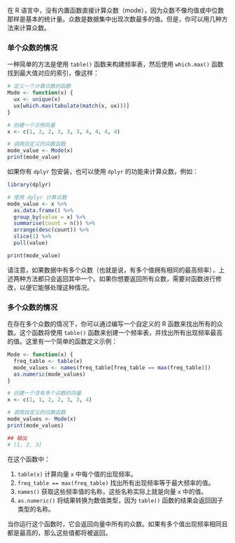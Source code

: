 在 R 语言中，没有内置函数直接计算众数（mode），因为众数不像均值或中位数那样是基本的统计量。众数是数据集中出现次数最多的值。但是，你可以用几种方法来计算众数。


### 单个众数的情况
一种简单的方法是使用 `table()` 函数来构建频率表，然后使用 `which.max()` 函数找到最大值对应的索引，像这样：

```r
# 定义一个计算众数的函数
Mode <- function(x) {
  ux <- unique(x)
  ux[which.max(tabulate(match(x, ux)))]
}

# 创建一个示例向量
x <- c(1, 2, 2, 3, 3, 3, 4, 4, 4, 4)

# 调用自定义的众数函数
mode_value <- Mode(x)
print(mode_value)
```

如果你有 `dplyr` 包安装，也可以使用 `dplyr` 的功能来计算众数，例如：

```r
library(dplyr)

# 使用 dplyr 计算众数
mode_value <- x %>%
  as.data.frame() %>%
  group_by(value = x) %>%
  summarise(count = n()) %>%
  arrange(desc(count)) %>%
  slice(1) %>%
  pull(value)

print(mode_value)
```

请注意，如果数据中有多个众数（也就是说，有多个值拥有相同的最高频率），上述两种方法都只会返回其中一个。如果你想要返回所有众数，需要对函数进行修改，以便它能够处理这种情况。

### 多个众数的情况
在存在多个众数的情况下，你可以通过编写一个自定义的 R 函数来找出所有的众数。这个函数将使用 `table()` 函数来创建一个频率表，并找出所有出现频率最高的值。这里有一个简单的函数定义示例：

```r
Mode <- function(x) {
  freq_table <- table(x)
  mode_values <- names(freq_table[freq_table == max(freq_table)])
  as.numeric(mode_values)
}

# 创建一个含有多个众数的向量
x <- c(1, 1, 2, 2, 3, 3, 4)

# 调用自定义的众数函数
mode_values <- Mode(x)
print(mode_values)

## 输出
# [1, 2, 3]
```

在这个函数中：

1. `table(x)` 计算向量 `x` 中每个值的出现频率。
2. `freq_table == max(freq_table)` 找出所有出现频率等于最大频率的值。
3. `names()` 获取这些频率值的名称，这些名称实际上就是向量 `x` 中的值。
4. `as.numeric()` 将结果转换为数值类型，因为 `table()` 函数的结果会返回因子类型的名称。

当你运行这个函数时，它会返回向量中所有的众数。如果有多个值出现频率相同且都是最高的，那么这些值都将被返回。
